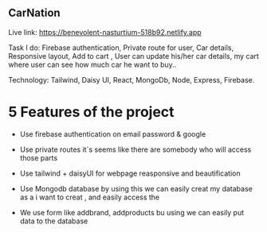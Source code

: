 ## CarNation

Live link: https://benevolent-nasturtium-518b92.netlify.app

Task I do: Firebase authentication, Private route for user, Car details, Responsive layout, Add to cart , User can update his/her car details, my cart where user can see how much car he want to buy..

Technology: Tailwind, Daisy UI, React, MongoDb, Node, Express, Firebase.


# 5 Features of the project

+ Use firebase authentication on email password & google

+ Use private routes it`s seems like there are somebody who will access those parts

+ Use tailwind + daisyUI for webpage reasponsive and beautification

+ Use Mongodb database by using this we can easily creat my database as a i want to creat , and easily access the 

+ We use form like addbrand, addproducts bu using we can easily put data to the database

